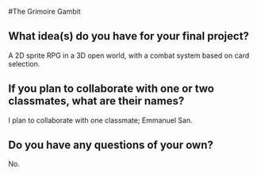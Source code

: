 #The Grimoire Gambit

## What idea(s) do you have for your final project?

A 2D sprite RPG in a 3D open world, with a combat system based on card selection.

## If you plan to collaborate with one or two classmates, what are their names?

I plan to collaborate with one classmate; Emmanuel San.

## Do you have any questions of your own?

No.
